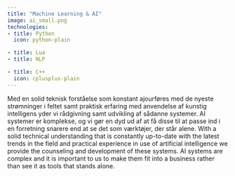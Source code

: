```yaml
---
title: "Machine Learning & AI"
image: ai_small.png
technologies:
- title: Python
  icon: python-plain

- title: Lua
- title: NLP

- title: C++
  icon: cplusplus-plain
---
```

<span lang="dk">
    Med en solid teknisk forståelse som konstant ajourføres med de nyeste
    strømninger i feltet samt praktisk erfaring med anvendelse af kunstig
    intelligens yder vi rådgivning samt udvikling af sådanne systemer. AI
    systemer er komplekse, og vi gør en dyd ud af at få disse til at passe
    ind i en forretning snarere end at se det som værktøjer, der står alene.
</span>
<span lang="en">
  With a solid technical understanding that is constantly up-to-date with the
  latest trends in the field and practical experience in use of artificial
  intelligence we provide the counseling and development of these systems.
  AI systems are complex and it is important to us to make them
  fit into a business rather than see it as tools that stands alone.
</span>

